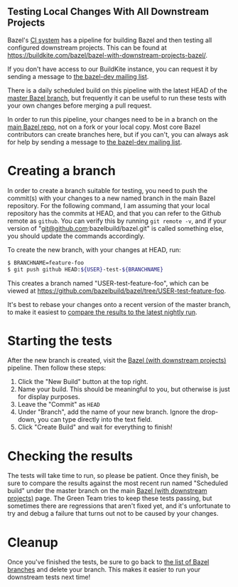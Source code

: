 Testing Local Changes With All Downstream Projects
--------------------------------------------------

Bazel's [CI system](https://buildkite.com/bazel/) has a pipeline for building Bazel and then testing all configured downstream projects. This can be found at https://buildkite.com/bazel/bazel-with-downstream-projects-bazel/.

If you don't have access to our BuildKite instance, you can request it by sending a message to [the bazel-dev mailing list](https://groups.google.com/forum/#!forum/bazel-dev).

There is a daily scheduled build on this pipeline with the latest HEAD of the [master Bazel branch](https://github.com/bazelbuild/bazel/tree/master), but frequently it can be useful to run these tests with your own changes before merging a pull request.

In order to run this pipeline, your changes need to be in a branch on the [main Bazel repo](https://github.com/bazelbuild/bazel/), not on a fork or your local copy. Most core Bazel contributors can create branches here, but if you can't, you can always ask for help by sending a message to [the bazel-dev mailing list](https://groups.google.com/forum/#!forum/bazel-dev).

Creating a branch
=================

In order to create a branch suitable for testing, you need to push the commit(s) with your changes to a new named branch in the main Bazel repository. For the following command, I am assuming that your local repository has the commits at HEAD, and that you can refer to the Github remote as `github`. You can verify this by running `git remote -v`, and if your version of "git@github.com:bazelbuild/bazel.git" is called something else, you should update the commands accordingly.

To create the new branch, with your changes at HEAD, run:
```bash
$ BRANCHNAME=feature-foo
$ git push github HEAD:${USER}-test-${BRANCHNAME}
```

This creates a branch named "USER-test-feature-foo", which can be viewed at https://github.com/bazelbuild/bazel/tree/USER-test-feature-foo.

It's best to rebase your changes onto a recent version of the master branch, to make it easiest to [compare the results to the latest nightly run](#checking-the-results).

Starting the tests
==================

After the new branch is created, visit the [Bazel (with downstream projects)](https://buildkite.com/bazel/bazel-with-downstream-projects-bazel/) pipeline. Then follow these steps:

1.  Click the "New Build" button at the top right.
2.  Name your build. This should be meaningful to you, but otherwise is just for display purposes.
3.  Leave the "Commit" as `HEAD`
4.  Under "Branch", add the name of your new branch. Ignore the drop-down, you can type directly into the text field.
5.  Click "Create Build" and wait for everything to finish!


Checking the results
====================

The tests will take time to run, so please be patient. Once they finish, be sure to compare the results against the most recent run named "Scheduled build" under the master branch on the main [Bazel (with downstream projects)](https://buildkite.com/bazel/bazel-with-downstream-projects-bazel) page. The Green Team tries to keep these tests passing, but sometimes there are regressions that aren't fixed yet, and it's unfortunate to try and debug a failure that turns out not to be caused by your changes.

Cleanup
=======

Once you've finished the tests, be sure to go back to [the list of Bazel branches](https://github.com/bazelbuild/bazel/branches) and delete your branch. This makes it easier to run your downstream tests next time!
